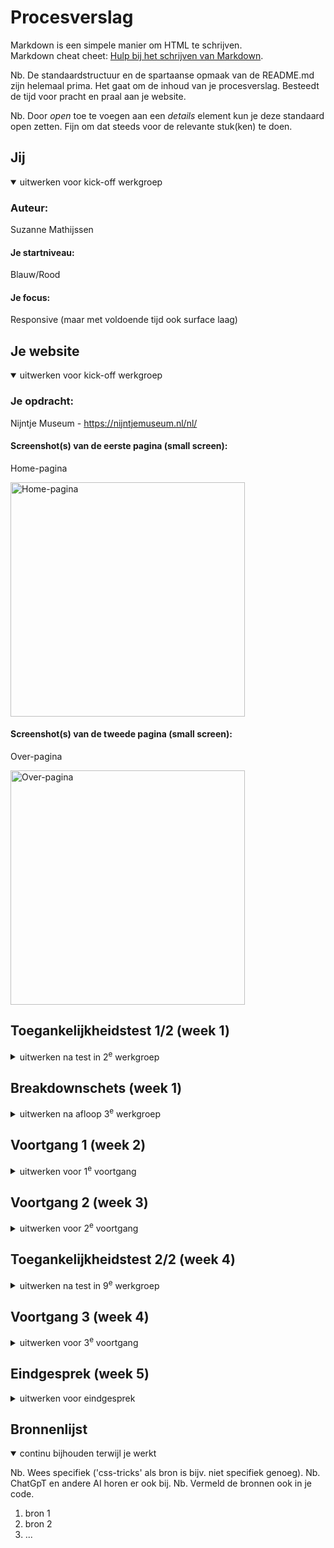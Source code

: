 # Procesverslag
Markdown is een simpele manier om HTML te schrijven.  
Markdown cheat cheet: [Hulp bij het schrijven van Markdown](https://github.com/adam-p/markdown-here/wiki/Markdown-Cheatsheet).

Nb. De standaardstructuur en de spartaanse opmaak van de README.md zijn helemaal prima. Het gaat om de inhoud van je procesverslag. Besteedt de tijd voor pracht en praal aan je website.

Nb. Door *open* toe te voegen aan een *details* element kun je deze standaard open zetten. Fijn om dat steeds voor de relevante stuk(ken) te doen.





## Jij

<details open>
  <summary>uitwerken voor kick-off werkgroep</summary>

  ### Auteur:
  Suzanne Mathijssen

  #### Je startniveau:
  Blauw/Rood

  #### Je focus:
  Responsive (maar met voldoende tijd ook surface laag)
 
</details>





## Je website

<details open>
  <summary>uitwerken voor kick-off werkgroep</summary>

  ### Je opdracht:
  Nijntje Museum - https://nijntjemuseum.nl/nl/

  #### Screenshot(s) van de eerste pagina (small screen): 
  Home-pagina
  
  <img src="readme-images/home.png" width="375px" alt="Home-pagina">

  #### Screenshot(s) van de tweede pagina (small screen):
  Over-pagina

  <img src="readme-images/over.png" width="375px" alt="Over-pagina">
 
</details>



## Toegankelijkheidstest 1/2 (week 1)

<details>
  <summary>uitwerken na test in 2<sup>e</sup> werkgroep</summary>

  ### Bevindingen
  Lijst met je bevindingen die in de test naar voren kwamen:

</details>



## Breakdownschets (week 1)

<details>
  <summary>uitwerken na afloop 3<sup>e</sup> werkgroep</summary>

  ### de hele pagina: 
  <img src="readme-images/breakdownhome.jpg" width="375px" alt="breakdown van de hele home pagina">

  <img src="readme-images/breakdownover.jpg" width="375px" alt="breakdown van de hele over pagina">

  ### dynamisch deel (bijv menu): 
  <img src="readme-images/breakdownmenu.jpg" width="375px" alt="breakdown van een dynamisch deel">

</details>





## Voortgang 1 (week 2)

<details>
  <summary>uitwerken voor 1<sup>e</sup> voortgang</summary>

  ### Stand van zaken
  hier dit ging goed & dit was lastig (neem ook screenshots op van delen van je website en code)


  ### Agenda voor meeting
  samen met je groepje opstellen

  | Filip          | Constant           | Suzanne      |
  | ---            | ---                | ---          |
  | Paddings       | Header sluit niet aan            | Background image  |
  | Intersection observer  | Columns (items onder elkaar)            | Pagina opdelen in blokken      |
  | ...            | ...                | ...          |


  ### Verslag van meeting
  hier na afloop snel de uitkomsten van de meeting vastleggen

  - position: fixed; voor menu knop
  - dvh gebruiken
  - sections aanmaken
  - .visually-hidden

</details>





## Voortgang 2 (week 3)

<details>
  <summary>uitwerken voor 2<sup>e</sup> voortgang</summary>

  ### Stand van zaken
  Wat goed ging, was het toevoegen van de eerste basis vormgevingselementen d.m.v. CSS. Zo kreeg elke section zijn eigen onderscheidende stijl, waardoor de pagina's steeds meer op de originele begonnen te lijken. Waar ik echter nog wel een beetje mee zat te stoeien was het positioneren van alle content. Ik heb al wel een beginnentje gemaakt, maar als ik het zo zie denk ik dat ik nog wel een lange weg met veel obstakels voor me heb.
  
  Home-pagina met HTML + CSS
  <img src="./readme-images/homeweek2.jpg" width="375px" alt="Screenshot van home-pagina week 3">
  <img src="./readme-images/homehtml.png" width="375px" alt="Screenshot van HTML home-pagina week 3">
  <img src="./readme-images/gemeenschappelijkecss.png" width="375px" alt="Screenshot van gemeenschappelijke CSS week 3">
  <img src="./readme-images/homecss.png" width="375px" alt="Screenshot van CSS home-pagina week 3">

  Over-pagina met HTML + CSS
  <img src="./readme-images/overweek2.jpg" width="375px" alt="Screenshot van over-pagina week 3">
  <img src="./readme-images/overhtml.png" width="375px" alt="Screenshot van HTML over-pagina week 3">
  <img src="./readme-images/overcss.png" width="375px" alt="Screenshot van CSS over-pagina week 3">

  ### Agenda voor meeting
  samen met je groepje opstellen

  | Filip          | Suzanne            |
  | ---            | ---                |
  | Intersection observer | Header laten verdwijnen |
  | ...            | ...                |


  ### Verslag van meeting
  hier na afloop snel de uitkomsten van de meeting vastleggen

  - ul voor tweede sectie
  - transform pijltjes (tweede sectie)
  - p in footer li in ul maken
  - CSS filenames aanpassen
  - CSS van meer comments voorzien
  - font face alleen in gezamelijke CSS
  - CSS secties specifiekere namen geven
  - colors in Engels
  - laatste px nog naar em veranderen
  - Nadenken welke 5 uit de surface plane lijst
  - div in section veranderen
  - alt tekst toevoegen aan images



</details>





## Toegankelijkheidstest 2/2 (week 4)

<details>
  <summary>uitwerken na test in 9<sup>e</sup> werkgroep</summary>

  ### Bevindingen
  Lijst met je bevindingen die in de test naar voren kwamen (geef ook aan wat er verbeterd is):

</details>





## Voortgang 3 (week 4)

<details>
  <summary>uitwerken voor 3<sup>e</sup> voortgang</summary>

  ### Stand van zaken
  hier dit ging goed & dit was lastig (neem ook screenshots op van delen van je website en code)


  ### Agenda voor meeting
  samen met je groepje opstellen

  | student 1      | student 2          | student 3    | student 4        |
  | ---            | ---                | ---          | ---              |
  | dit bespreken  | en dit             | en ik dit    | en dan ik dat    |
  | en dat ook nog | dit als er tijd is | nog een punt | dit wil ik zeker |
  | ...            | ...                | ...          | ...              |


  ### Verslag van meeting
  hier na afloop snel de uitkomsten van de meeting vastleggen

  - punt 1
  - punt 2
  - nog een punt
  - ...

</details>





## Eindgesprek (week 5)

<details>
  <summary>uitwerken voor eindgesprek</summary>

  ### Je uitkomst - karakteristiek screenshots:
  <img src="readme-images/dummy-plaatje.jpg" width="375px" alt="uitomst opdracht 1">


  ### Dit ging goed/Heb ik geleerd: 
  Korte omschrijving met plaatjes

  <img src="readme-images/dummy-plaatje.jpg" width="375px" alt="top">


  ### Dit was lastig/Is niet gelukt:
  Korte omschrijving met plaatjes

  <img src="readme-images/dummy-plaatje.jpg" width="375px" alt="bummer">
</details>





## Bronnenlijst

<details open>
  <summary>continu bijhouden terwijl je werkt</summary>

  Nb. Wees specifiek ('css-tricks' als bron is bijv. niet specifiek genoeg). 
  Nb. ChatGpT en andere AI horen er ook bij.
  Nb. Vermeld de bronnen ook in je code.

  1. bron 1
  2. bron 2
  3. ...

</details>